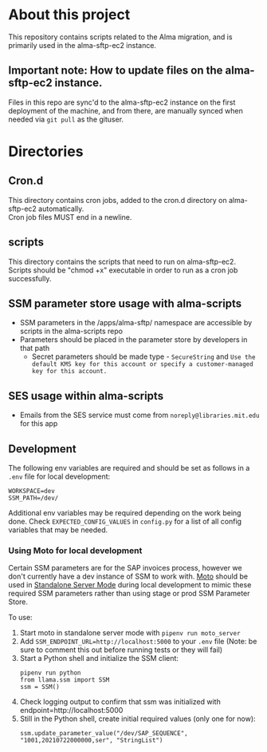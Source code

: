 # About this project
This repository contains scripts related to the Alma migration, and is primarily used in the alma-sftp-ec2 instance.  

## Important note: How to update files on the alma-sftp-ec2 instance. 
Files in this repo are sync'd to the alma-sftp-ec2 instance on the first deployment of the machine, and from there, are manually synced when needed via `git pull` as the gituser. 

# Directories 
## Cron.d 
This directory contains cron jobs, added to the cron.d directory on alma-sftp-ec2 automatically.  
Cron job files MUST end in a newline. 

## scripts
This directory contains the scripts that need to run on alma-sftp-ec2.
Scripts should be "chmod +x" executable in order to run as a cron job successfully.  

## SSM parameter store usage with alma-scripts
* SSM parameters in the /apps/alma-sftp/ namespace are accessible by scripts in the alma-scripts repo
* Parameters should be placed in the parameter store by developers in that path
  * Secret parameters should be made type - `SecureString` and `Use the default KMS key for this account or specify a customer-managed key for this account.`

## SES usage within alma-scripts
* Emails from the SES service must come from `noreply@libraries.mit.edu` for this app 

## Development  
The following env variables are required and should be set as follows in a `.env` file
for local development:
```
WORKSPACE=dev
SSM_PATH=/dev/
```

Additional env variables may be required depending on the work being done. Check
`EXPECTED_CONFIG_VALUES` in `config.py` for a list of all config variables that may be
needed.

### Using Moto for local development
Certain SSM parameters are for the SAP invoices process, however we don't currently have a dev instance of SSM to work with. [Moto](https://github.com/spulec/moto) should be used in [Standalone Server Mode](https://github.com/spulec/moto#stand-alone-server-mode) during local development to mimic these required SSM parameters rather than using stage or prod SSM Parameter Store.

To use:
  1. Start moto in standalone server mode with `pipenv run moto_server`
  2. Add `SSM_ENDPOINT_URL=http://localhost:5000` to your `.env` file (Note: be sure to comment this out before running tests or they will fail)
  3. Start a Python shell and initialize the SSM client:
     ```
     pipenv run python
     from llama.ssm import SSM
     ssm = SSM()
     ```
  4. Check logging output to confirm that ssm was initialized with endpoint=http://localhost:5000
  5. Still in the Python shell, create initial required values (only one for now):
     ```
     ssm.update_parameter_value("/dev/SAP_SEQUENCE", "1001,20210722000000,ser", "StringList")
      ```

